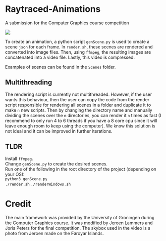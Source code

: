 # Raytraced-Animations
A submission for the Computer Graphics course competition

[![](http://img.youtube.com/vi/-m9zLEQgo_c/0.jpg)](http://www.youtube.com/watch?v=-m9zLEQgo_c "")

To create an animation, a python script `genScene.py` is used to create a scene `json` for each frame. In `render.sh`, these scenes are rendered and converted into image files. Then, using `ffmpeg`, the resulting images are concatenated into a video file. Lastly, this video is compressed.

Examples of scenes can be found in the `Scenes` folder.

## Multithreading
The rendering script is currently not multithreaded. However, if the user wants this behaviour, then the user can copy the code from the render script responsible for rendering all scenes in a folder and duplicate it to make `n` new scripts. Then by changing the directory name and manually dividing the scenes over the `n` directories, you can render it `n` times as fast (I recommend to only run 4 to 6 threads if you have a 8 core cpu since it will leave enough room to keep using the computer). We know this solution is not ideal and it can be improved in further iterations.

## TLDR
Install `ffmpeg`. \
Change `genScene.py` to create the desired scenes. \
Run one of the following in the root directory of the project (depending on your OS): \
`python3 genScene.py` \
`./render.sh`
`./renderWindows.sh`

# Credit
The main framework was provided by the University of Groningen during the Computer Graphics course. It was modified by Jeroen Lammers and Joris Peters for the final competition.
The skybox used in the video is a photo from Jeroen made on the Føroyar Islands.

